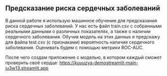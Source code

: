 ## Предсказание риска сердечных заболеваний
В данной работе я использую машинное обучение для предсказания риска сердечных заболеваний. 
У нас есть файл train.csv с собранными реальными данными о различных показателях, а также о наличии сердечного заболевания. 
Обучив модель на этих данных я предскажу для файла test.csv (с признаками) 
вероятность наличия сердечного заболевания. Оценивать будем с помощью метрики ROC-AUC.

После чего создам приложение с моделью, в котором каждый сможет проверить своё сердце:
https://kuuuzya-demostreamlit-main-iu3w13.streamlit.app

